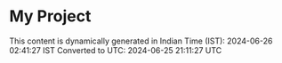 # My Project

This content is dynamically generated in Indian Time (IST): 2024-06-26 02:41:27 IST
Converted to UTC: 2024-06-25 21:11:27 UTC
